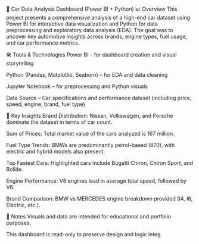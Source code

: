 🚗 Car Data Analysis Dashboard (Power BI + Python)
📊 Overview
This project presents a comprehensive analysis of a high-end car dataset using Power BI for interactive data visualization and Python for data preprocessing and exploratory data analysis (EDA). The goal was to uncover key automotive insights across brands, engine types, fuel usage, and car performance metrics.

🛠️ Tools & Technologies
Power BI – for dashboard creation and visual storytelling

Python (Pandas, Matplotlib, Seaborn) – for EDA and data cleaning

Jupyter Notebook – for preprocessing and Python visuals

Data Source – Car specifications and performance dataset (including price, speed, engine, brand, fuel type)

📌 Key Insights
Brand Distribution: Nissan, Volkswagen, and Porsche dominate the dataset in terms of car count.

Sum of Prices: Total market value of the cars analyzed is 167 million.

Fuel Type Trends: BMWs are predominantly petrol-based (870), with electric and hybrid models also present.

Top Fastest Cars: Highlighted cars include Bugatti Chiron, Chiron Sport, and Bolide.

Engine Performance: V8 engines lead in average total speed, followed by V6.

Brand Comparison: BMW vs MERCEDES engine breakdown provided (I4, I6, Electric, etc.).

📌 Notes
Visuals and data are intended for educational and portfolio purposes.

This dashboard is read-only to preserve design and logic integ
